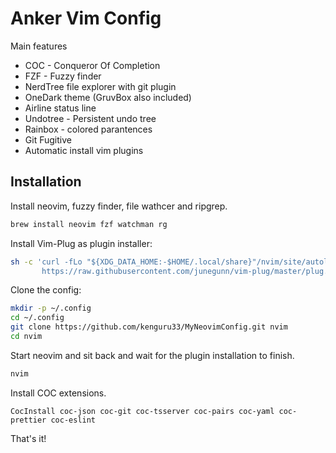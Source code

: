 # Anker Vim Config

Main features

- COC - Conqueror Of Completion
- FZF - Fuzzy finder
- NerdTree file explorer with git plugin
- OneDark theme (GruvBox also included)
- Airline status line
- Undotree - Persistent undo tree
- Rainbox - colored parantences
- Git Fugitive
- Automatic install vim plugins

## Installation

Install neovim, fuzzy finder, file wathcer and ripgrep.

```bash
brew install neovim fzf watchman rg
```

Install Vim-Plug as plugin installer:

```bash
sh -c 'curl -fLo "${XDG_DATA_HOME:-$HOME/.local/share}"/nvim/site/autoload/plug.vim --create-dirs \
       https://raw.githubusercontent.com/junegunn/vim-plug/master/plug.vim'
```

Clone the config:

```bash
mkdir -p ~/.config
cd ~/.config
git clone https://github.com/kenguru33/MyNeovimConfig.git nvim
cd nvim
```

Start neovim and sit back and wait for the plugin installation to finish.

```bash
nvim
```

Install COC extensions.

```
CocInstall coc-json coc-git coc-tsserver coc-pairs coc-yaml coc-prettier coc-eslint
```

That's it!
